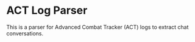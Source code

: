 # ACT Log Parser

This is a parser for Advanced Combat Tracker (ACT) logs to extract
chat conversations.

